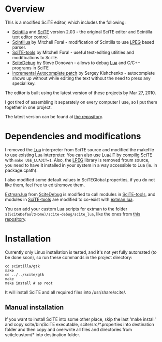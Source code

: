 Overview
========

This is a modified SciTE editor, which includes the following:

* [Scintilla][] and [SciTE][] version 2.03 - the original SciTE editor and Scintilla text editor control.
* [Scintillua][] by Mitchell Foral - modification of Scintilla to use [LPEG][] based parser.
* [SciTE-tools][] by Mitchell Foral - useful text-editing utilities and modifications to SciTE.
* [SciteDebug][] by Steve Donovan - allows to debug [Lua][] and C/C++ programs in SciTE
* [Incremental Autocomplete patch][incautcomp] by Sergey Kishchenko - autocomplete shows up without while editing the text without the need to press any special key.

The editor is built using the latest version of these projects by Mar 27, 2010.

I got tired of assembling it separately on every computer I use, so I put them together
in one project.

The latest version can be found at [the repository](http://github.com/mkottman/scite).
	
[scintilla]: http://www.scintilla.org/						"Scintilla"
[scite]: http://www.scintilla.org/SciTE.html				"SciTE"
[scintillua]: http://code.google.com/p/scintillua/			"Scintillua"
[lpeg]: http://www.inf.puc-rio.br/~roberto/lpeg/lpeg.html	"LPEG"
[scite-tools]: http://caladbolg.net/scite.php				"SciTE-tools"
[scitedebug]: http://scitedebug.luaforge.net/				"SciteDebug"
[incautcomp]: http://groups.google.com/group/scite-interest/browse_thread/thread/87ba9fd13989ae84

Dependencies and modifications
==============================

I removed the [Lua][] interpreter from SciTE source and modified the makefile to use existing Lua interpreter.
You can also use [LuaJIT][] by compilig SciTE with `make USE_LUAJIT=1`. Also, the [LPEG][] library is
removed froum source, you need to have it installed in your system in a way accessible to Lua (ie. 
in package.cpath).

I also modified some default values in SciTEGlobal.properties, if you do not like them, feel free to
edit/remove them.

[Extman.lua][extman] from [SciteDebug][] is modified to call modules in [SciTE-tools][], and modules
in [SciTE-tools][] are modified to co-exist with [extman.lua][extman].

You can add your custom Lua scripts for extman to the folder `$(SciteDefaultHome)/scite-debug/scite_lua`,
like the ones from [this repository](http://github.com/mkottman/scite_scripts).

[lua]: http://www.lua.org/						"Lua"
[luajit]: http://luajit.org/					"LuaJIT"
[extman]: http://lua-users.org/wiki/SciteExtMan "Extman"

Installation
============

Currently only Linux installation is tested, and it's not yet fully automated (to be done soon),
so run these commands in the project directory:

	cd scintilla/gtk
	make
	cd ../../scite/gtk
	make
	make install # as root

It will install SciTE and all required files into /usr/share/scite/.

Manual installation
-------------------

If you want to install SciTE into some other place, skip the last 'make install'
and copy scite/bin/SciTE executable, scite/src/\*.properties into destination folder
and then copy and overwrite all files and directories from scite/custom/\* into destination folder.
